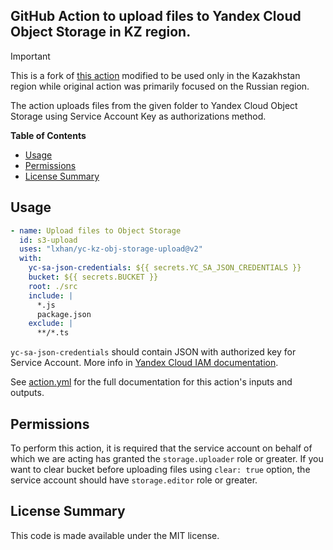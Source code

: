 ## GitHub Action to upload files to Yandex Cloud Object Storage in KZ region.

> [!IMPORTANT]
> This is a fork of [this action](https://github.com/yc-actions/yc-obj-storage-upload)
> modified to be used only in the Kazakhstan region while original action was primarily focused on the Russian region.

The action uploads files from the given folder to Yandex Cloud Object Storage
using Service Account Key as authorizations method.

**Table of Contents**

<!-- toc -->

- [Usage](#usage)
- [Permissions](#permissions)
- [License Summary](#license-summary)

<!-- tocstop -->

## Usage

```yaml
- name: Upload files to Object Storage
  id: s3-upload
  uses: "lxhan/yc-kz-obj-storage-upload@v2"
  with:
    yc-sa-json-credentials: ${{ secrets.YC_SA_JSON_CREDENTIALS }}
    bucket: ${{ secrets.BUCKET }}
    root: ./src
    include: | 
      *.js
      package.json
    exclude: | 
      **/*.ts
```

`yc-sa-json-credentials` should contain JSON with authorized key for Service
Account. More info in
[Yandex Cloud IAM documentation](https://cloud.yandex.ru/docs/container-registry/operations/authentication#sa-json).

See [action.yml](action.yml) for the full documentation for this action's inputs
and outputs.

## Permissions

To perform this action, it is required that the service account on behalf of
which we are acting has granted the `storage.uploader` role or greater. If you
want to clear bucket before uploading files using `clear: true` option, the
service account should have `storage.editor` role or greater.

## License Summary

This code is made available under the MIT license.
